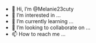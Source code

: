 - 👋 Hi, I’m @Melanie23cuty
- 👀 I’m interested in ...
- 🌱 I’m currently learning ...
- 💞️ I’m looking to collaborate on ...
- 📫 How to reach me ...

<!---
Melanie23cuty/Melanie23cuty is a ✨ special ✨ repository because its `README.md` (this file) appears on your GitHub profile.
You can click the Preview link to take a look at your changes.
--->

